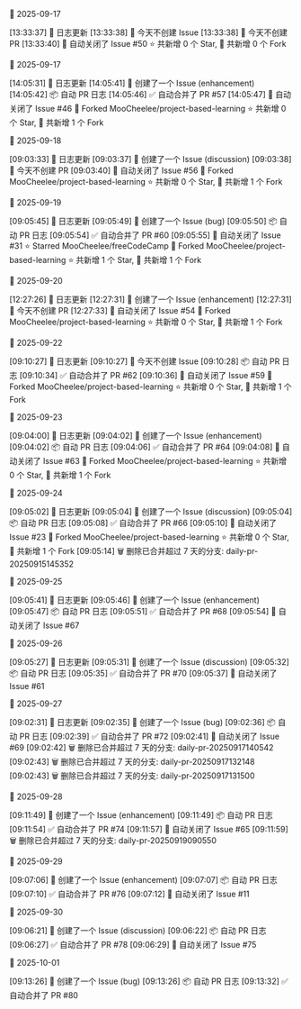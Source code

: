 🌙 2025-09-17

[13:33:37] 🌱 日志更新
[13:33:38] 🌿 今天不创建 Issue
[13:33:38] 🌿 今天不创建 PR
[13:33:40] 🚫 自动关闭了 Issue #50
⭐ 共新增 0 个 Star, 🍴 共新增 0 个 Fork

🌙 2025-09-17

[14:05:31] 🌱 日志更新
[14:05:41] 📝 创建了一个 Issue (enhancement)
[14:05:42] 📦 自动 PR 日志
[14:05:46] ✅ 自动合并了 PR #57
[14:05:47] 🚫 自动关闭了 Issue #46
🍴 Forked MooCheelee/project-based-learning
⭐ 共新增 0 个 Star, 🍴 共新增 1 个 Fork

🌙 2025-09-18

[09:03:33] 🌱 日志更新
[09:03:37] 📝 创建了一个 Issue (discussion)
[09:03:38] 🌿 今天不创建 PR
[09:03:40] 🚫 自动关闭了 Issue #56
🍴 Forked MooCheelee/project-based-learning
⭐ 共新增 0 个 Star, 🍴 共新增 1 个 Fork

🌙 2025-09-19

[09:05:45] 🌱 日志更新
[09:05:49] 📝 创建了一个 Issue (bug)
[09:05:50] 📦 自动 PR 日志
[09:05:54] ✅ 自动合并了 PR #60
[09:05:55] 🚫 自动关闭了 Issue #31
⭐ Starred MooCheelee/freeCodeCamp
🍴 Forked MooCheelee/project-based-learning
⭐ 共新增 1 个 Star, 🍴 共新增 1 个 Fork

🌙 2025-09-20

[12:27:26] 🌱 日志更新
[12:27:31] 📝 创建了一个 Issue (enhancement)
[12:27:31] 🌿 今天不创建 PR
[12:27:33] 🚫 自动关闭了 Issue #54
🍴 Forked MooCheelee/project-based-learning
⭐ 共新增 0 个 Star, 🍴 共新增 1 个 Fork

🌙 2025-09-22

[09:10:27] 🌱 日志更新
[09:10:27] 🌿 今天不创建 Issue
[09:10:28] 📦 自动 PR 日志
[09:10:34] ✅ 自动合并了 PR #62
[09:10:36] 🚫 自动关闭了 Issue #59
🍴 Forked MooCheelee/project-based-learning
⭐ 共新增 0 个 Star, 🍴 共新增 1 个 Fork

🌙 2025-09-23

[09:04:00] 🌱 日志更新
[09:04:02] 📝 创建了一个 Issue (enhancement)
[09:04:02] 📦 自动 PR 日志
[09:04:06] ✅ 自动合并了 PR #64
[09:04:08] 🚫 自动关闭了 Issue #63
🍴 Forked MooCheelee/project-based-learning
⭐ 共新增 0 个 Star, 🍴 共新增 1 个 Fork

🌙 2025-09-24

[09:05:02] 🌱 日志更新
[09:05:04] 📝 创建了一个 Issue (discussion)
[09:05:04] 📦 自动 PR 日志
[09:05:08] ✅ 自动合并了 PR #66
[09:05:10] 🚫 自动关闭了 Issue #23
🍴 Forked MooCheelee/project-based-learning
⭐ 共新增 0 个 Star, 🍴 共新增 1 个 Fork
[09:05:14] 🗑️ 删除已合并超过 7 天的分支: daily-pr-20250915145352

🌙 2025-09-25

[09:05:41] 🌱 日志更新
[09:05:46] 📝 创建了一个 Issue (enhancement)
[09:05:47] 📦 自动 PR 日志
[09:05:51] ✅ 自动合并了 PR #68
[09:05:54] 🚫 自动关闭了 Issue #67

🌙 2025-09-26

[09:05:27] 🌱 日志更新
[09:05:31] 📝 创建了一个 Issue (discussion)
[09:05:32] 📦 自动 PR 日志
[09:05:35] ✅ 自动合并了 PR #70
[09:05:37] 🚫 自动关闭了 Issue #61

🌙 2025-09-27

[09:02:31] 🌱 日志更新
[09:02:35] 📝 创建了一个 Issue (bug)
[09:02:36] 📦 自动 PR 日志
[09:02:39] ✅ 自动合并了 PR #72
[09:02:41] 🚫 自动关闭了 Issue #69
[09:02:42] 🗑️ 删除已合并超过 7 天的分支: daily-pr-20250917140542
[09:02:43] 🗑️ 删除已合并超过 7 天的分支: daily-pr-20250917132148
[09:02:43] 🗑️ 删除已合并超过 7 天的分支: daily-pr-20250917131500

🌙 2025-09-28

[09:11:49] 📝 创建了一个 Issue (enhancement)
[09:11:49] 📦 自动 PR 日志
[09:11:54] ✅ 自动合并了 PR #74
[09:11:57] 🚫 自动关闭了 Issue #65
[09:11:59] 🗑️ 删除已合并超过 7 天的分支: daily-pr-20250919090550

🌙 2025-09-29

[09:07:06] 📝 创建了一个 Issue (enhancement)
[09:07:07] 📦 自动 PR 日志
[09:07:10] ✅ 自动合并了 PR #76
[09:07:12] 🚫 自动关闭了 Issue #11

🌙 2025-09-30

[09:06:21] 📝 创建了一个 Issue (discussion)
[09:06:22] 📦 自动 PR 日志
[09:06:27] ✅ 自动合并了 PR #78
[09:06:29] 🚫 自动关闭了 Issue #75

🌙 2025-10-01

[09:13:26] 📝 创建了一个 Issue (bug)
[09:13:26] 📦 自动 PR 日志
[09:13:32] ✅ 自动合并了 PR #80
